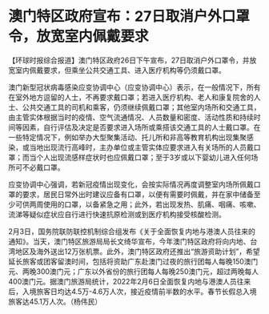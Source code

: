 # 澳门特区政府宣布：27日取消户外口罩令，放宽室内佩戴要求

【环球时报综合报道】澳门特区政府26日下午宣布，27日取消户外口罩令，并放宽室内佩戴要求，但乘坐公共交通工具、进入医疗机构等仍须戴口罩。

澳门新型冠状病毒感染应变协调中心（应变协调中心）表示，在一般情况下，所有在室外地方逗留的人士，不再要求戴口罩；若进入医疗机构、老人和康复院舍的人士、公共交通工具的司机和乘客，仍须继续佩戴口罩；其他室内场所和交通工具，由主管实体根据当时的疫情、空气流通情况、人员数量和密度、活动性质和持续时间等因素，自行评估及决定是否要求进入场所或乘搭该交通工具的人士戴口罩。在一些特定情况下，例如举办大型聚集活动、托儿所和非高等教育机构出现集聚感染，或当地出现流行高峰时，主办单位或主管实体应要求进入有关场所的人员戴口罩；而当个人出现流感样症状时也应佩戴口罩；至于3岁或以下婴幼儿进入任何场所可不必戴口罩。

应变协调中心强调，若新冠疫情出现变化，会按实际情况再度调整室内场所佩戴口罩的要求，居民日常外出时建议应备有口罩，以便有需要时佩戴，并在家中储备至少可供两周使用的口罩，以备紧急之用；此外，若出现发热、肌痛、咽痛、咳嗽、流涕等疑似症状应自行进行快速抗原检测或到医疗机构接受核酸检测。

2月3日，国务院联防联控机制综合组发布《关于全面恢复内地与港澳人员往来的通知》。当天，澳门特区旅游局局长文绮华宣布，今年澳门特区政府将向内地、台湾地区及海外送出12万张机票。此外，澳门特区政府还推出“旅游资助计划”，希望延长旅客或团客留澳时间，包括将资助广东赴澳门过夜的旅行团每人每晚150澳门元、两晚300澳门元；广东以外省份的旅行团每人每晚250澳门元，超过两晚每人400澳门元。据澳门旅游局统计，2022年2月6日全面恢复内地与港澳人员往来后，入境旅客日均达4.5万-4.6万人次，接近疫情前半数的水平。春节长假总入境旅客达45.1万人次。（杨伟民）

